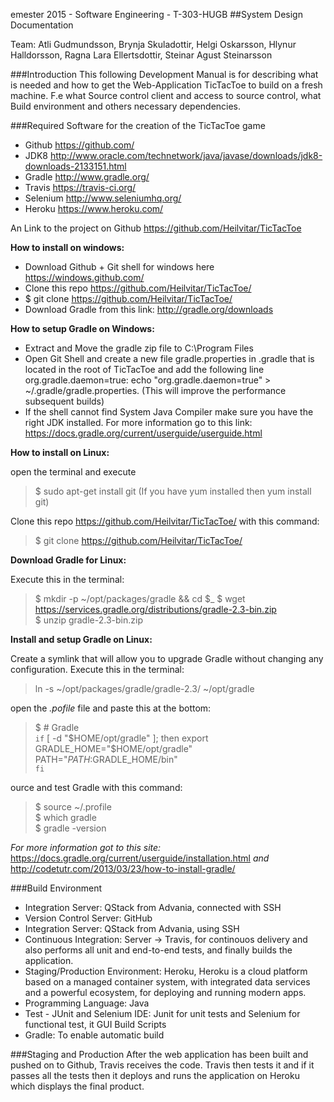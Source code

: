 emester 2015 - Software Engineering - T-303-HUGB
##System Design Documentation

Team:
Atli Gudmundsson, Brynja Skuladottir, Helgi Oskarsson, Hlynur Halldorsson, Ragna Lara Ellertsdottir, Steinar Agust Steinarsson

###Introduction
This following Development Manual is for describing what is needed and how to get the Web-Application TicTacToe to build on a fresh machine. F.e what Source control client and access to source control, what Build environment and  others necessary dependencies.

###Required Software for the creation of the TicTacToe game
* Github https://github.com/
* JDK8 http://www.oracle.com/technetwork/java/javase/downloads/jdk8-downloads-2133151.html 
* Gradle http://www.gradle.org/ 
* Travis https://travis-ci.org/
* Selenium http://www.seleniumhq.org/
* Heroku https://www.heroku.com/

An Link to the project on Github
https://github.com/Heilvitar/TicTacToe

__How to install on windows:__

- Download Github + Git shell for windows here  https://windows.github.com/
- Clone this repo  https://github.com/Heilvitar/TicTacToe/ 
- $ git clone https://github.com/Heilvitar/TicTacToe/
- Download Gradle from this link: http://gradle.org/downloads 

__How to setup Gradle on Windows:__

* Extract and Move the gradle zip file to C:\Program Files 
* Open Git Shell and  create a new file gradle.properties in .gradle that is located in the root of TicTacToe and add the following line org.gradle.daemon=true: echo "org.gradle.daemon=true" > ~/.gradle/gradle.properties. (This will improve the performance subsequent builds) 
* If the shell cannot find System Java Compiler make sure you have the right JDK installed. For more information go to this link: https://docs.gradle.org/current/userguide/userguide.html

__How to install on  Linux:__

open the terminal and execute 

>$ sudo apt-get install git (If you have yum installed then yum install git)

Clone this repo  https://github.com/Heilvitar/TicTacToe/ with this command:
> $ git clone https://github.com/Heilvitar/TicTacToe/

__Download Gradle for Linux:__

Execute this in the terminal:

>$ mkdir -p ~/opt/packages/gradle && cd $_
$ wget https://services.gradle.org/distributions/gradle-2.3-bin.zip  
$ unzip gradle-2.3-bin.zip

__Install and setup Gradle on Linux:__

Create a symlink that will allow you to upgrade Gradle without changing any configuration. Execute this in the terminal:
> ln -s ~/opt/packages/gradle/gradle-2.3/ ~/opt/gradle

open the _.pofile_ file and paste this at the bottom:
> $ # Gradle  
`if` [ -d "$HOME/opt/gradle" ];  
     then export GRADLE_HOME="$HOME/opt/gradle"
    PATH="$PATH:$GRADLE_HOME/bin"  
`fi`

ource and test Gradle with this command:
> $ source ~/.profile  
 $ which gradle  
$ gradle -version

_For more information got to this site:_
https://docs.gradle.org/current/userguide/installation.html 
_and_  
http://codetutr.com/2013/03/23/how-to-install-gradle/


###Build Environment  
- Integration Server:  QStack from Advania, connected with SSH  
- Version Control Server: GitHub  
- Integration Server: QStack from Advania, using SSH  
- Continuous Integration: Server -> Travis, for continouos delivery and also performs all unit and end-to-end tests, and finally builds the application.  
- Staging/Production Environment: Heroku, Heroku is a cloud platform based on a managed container system, with integrated data services and a powerful ecosystem, for deploying and running modern apps.  
- Programming Language: Java  
- Test -  JUnit and Selenium IDE:  Junit for unit tests and Selenium  for functional test, it  GUI Build Scripts 
- Gradle: To enable automatic build  

###Staging and Production
After the web application has been built and pushed on to Github, Travis receives the code. Travis then tests it and if it passes all the tests then it deploys and runs the application on Heroku which displays the final product. 

